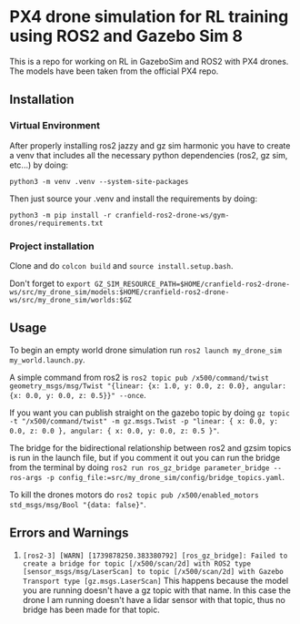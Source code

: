 # PX4 drone simulation for RL training using ROS2 and Gazebo Sim 8
This is a repo for working on RL in GazeboSim and ROS2 with PX4 drones. The models have been taken from the official PX4 repo.

## Installation
### Virtual Environment
After properly installing ros2 jazzy and gz sim harmonic you have to create a venv that includes all the necessary python dependencies (ros2, gz sim, etc...) by doing:
```
python3 -m venv .venv --system-site-packages
```
Then just source your .venv and install the requirements by doing:
```
python3 -m pip install -r cranfield-ros2-drone-ws/gym-drones/requirements.txt
```

### Project installation
Clone and do ```colcon build``` and ```source install.setup.bash```.

Don't forget to ```export GZ_SIM_RESOURCE_PATH=$HOME/cranfield-ros2-drone-ws/src/my_drone_sim/models:$HOME/cranfield-ros2-drone-ws/src/my_drone_sim/worlds:$GZ```

## Usage
To begin an empty world drone simulation run ```ros2 launch my_drone_sim my_world.launch.py```.

A simple command from ros2 is ```ros2 topic pub /x500/command/twist geometry_msgs/msg/Twist "{linear: {x: 1.0, y: 0.0, z: 0.0}, angular: {x: 0.0, y: 0.0, z: 0.5}}" --once```.

If you want you can publish straight on the gazebo topic by doing ```gz topic -t "/x500/command/twist" -m gz.msgs.Twist -p "linear: { x: 0.0, y: 0.0, z: 0.0 }, angular: { x: 0.0, y: 0.0, z: 0.5 }"```.

The bridge for the bidirectional relationship between ros2 and gzsim topics is run in the launch file, but if you comment it out you can run the bridge from the terminal by doing ```ros2 run ros_gz_bridge parameter_bridge --ros-args -p config_file:=src/my_drone_sim/config/bridge_topics.yaml```.

To kill the drones motors do ```ros2 topic pub /x500/enabled_motors std_msgs/msg/Bool "{data: false}"```.


## Errors and Warnings
1. ```[ros2-3] [WARN] [1739878250.383380792] [ros_gz_bridge]: Failed to create a bridge for topic [/x500/scan/2d] with ROS2 type [sensor_msgs/msg/LaserScan] to topic [/x500/scan/2d] with Gazebo Transport type [gz.msgs.LaserScan]```
This happens because the model you are running doesn't have a gz topic with that name. In this case the drone I am running doesn't have a lidar sensor with that topic, thus no bridge has been made for that topic.